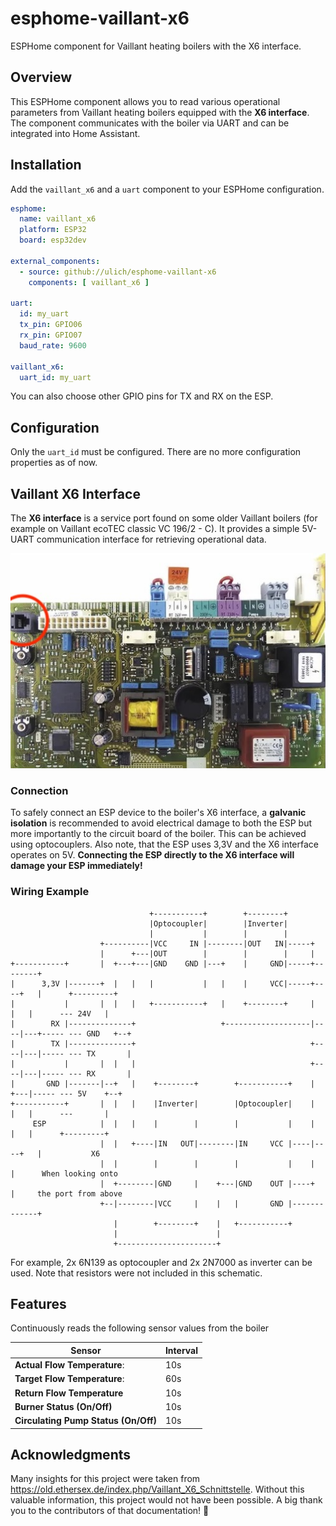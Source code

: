 # esphome-vaillant-x6  

ESPHome component for Vaillant heating boilers with the X6 interface.  


## Overview  

This ESPHome component allows you to read various operational parameters from Vaillant heating boilers equipped with the **X6 interface**. The component communicates with the boiler via UART and can be integrated into Home Assistant.  


## Installation  

Add the `vaillant_x6` and a `uart` component to your ESPHome configuration.

```yaml
esphome:
  name: vaillant_x6
  platform: ESP32
  board: esp32dev

external_components:
  - source: github://ulich/esphome-vaillant-x6
    components: [ vaillant_x6 ]

uart:
  id: my_uart
  tx_pin: GPIO06
  rx_pin: GPIO07
  baud_rate: 9600

vaillant_x6:
  uart_id: my_uart
```

You can also choose other GPIO pins for TX and RX on the ESP.


## Configuration

Only the `uart_id` must be configured. There are no more configuration properties as of now. 


## Vaillant X6 Interface  

The **X6 interface** is a service port found on some older Vaillant boilers (for example on Vaillant ecoTEC classic VC 196/2 - C). It provides a simple 5V-UART communication interface for retrieving operational data.

![Vaillant Board](./doc/vaillant-board.jpg)  


### Connection  

To safely connect an ESP device to the boiler's X6 interface, a **galvanic isolation** is recommended to avoid electrical damage to both the ESP but more importantly to the circuit board of the boiler. This can be achieved using optocouplers. Also note, that the ESP uses 3,3V and the X6 interface operates on 5V. **Connecting the ESP directly to the X6 interface will damage your ESP immediately!**


### Wiring Example  

```
                               +-----------+        +--------+
                               |Optocoupler|        |Inverter|
                               |           |        |        |
                    +----------|VCC     IN |--------|OUT   IN|-----+
                    |      +---|OUT        |        |        |     |
+-----------+       |  +---+---|GND    GND |---+    |     GND|-----+--------+
|      3,3V |-------+  |   |   |           |   |    |     VCC|-----+----+   |      +---------+
|           |       |  |   |   +-----------+   |    +--------+     |    |   |      --- 24V   |
|        RX |--------------+                   +-------------------|----|---+----- --- GND   +--+
|        TX |--------------+                                       +----|---|----- --- TX       |
|           |       |  |   |                                       +----|---|----- --- RX       |
|       GND |-------|--+   |    +--------+        +-----------+    |    +---|----- --- 5V    +--+
+-----------+       |  |   |    |Inverter|        |Optocoupler|    |    |   |      ---       |
     ESP            |  |   |    |        |        |           |    |    |   |      +---------+
                    |  |   +----|IN   OUT|--------|IN     VCC |----|----+   |           X6
                    |  |        |        |        |           |    |        |      When looking onto
                    |  +--------|GND     |    +---|GND    OUT |----+        |     the port from above
                    +--|--------|VCC     |    |   |       GND |-------------+
                       |        +--------+    |   +-----------+
                       |                      |
                       +----------------------+
```

For example, 2x 6N139 as optocoupler and 2x 2N7000 as inverter can be used. Note that resistors were not included in this schematic.


## Features  

Continuously reads the following sensor values from the boiler

| Sensor                               | Interval |
|--------------------------------------|----------|
| **Actual Flow Temperature**:         | 10s      |
| **Target Flow Temperature**:         | 60s      |
| **Return Flow Temperature**          | 10s      |
| **Burner Status (On/Off)**           | 10s      |
| **Circulating Pump Status (On/Off)** | 10s      |


## Acknowledgments

Many insights for this project were taken from https://old.ethersex.de/index.php/Vaillant_X6_Schnittstelle. Without this valuable information, this project would not have been possible. A big thank you to the contributors of that documentation! 🙌
